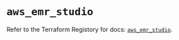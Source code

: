 # `aws_emr_studio`

Refer to the Terraform Registory for docs: [`aws_emr_studio`](https://registry.terraform.io/providers/hashicorp/aws/5.16.0/docs/resources/emr_studio).
